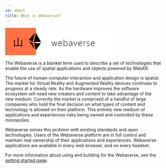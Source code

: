 ```yaml
---
id: about
title: What is Webaverse?
---
```


<img alt="Webaverse" src="/img/webaverse-banner.png" width="70%">

The Webaverse is a blanket term used to describe a set of technologies that enable the use of spatial applications and objects powered by WebXR.

The future of human-computer interaction and application design is spatial. The market for Virtual Reality and Augmented Reality devices continues to progress at a steady rate. As the hardware improves the software ecosystem will need new creators and content to take advantage of the new medium. Currently the market is comprised of a handful of large companies who hold the final decision on what types of content and technology is allowed on their platform. This entirely new medium of applications and experiences risks being owned and controlled by these monopolies.

Webaverse solves this problem with existing standards and open technologies. Users of the Webaverse platform are in full control and maintain real ownership of their applications and experiences. Webaverse applications are available in every web browser, and on every headset.

For more information about using and building for the Webaverse, see the [getting started page](getting-started.md).
